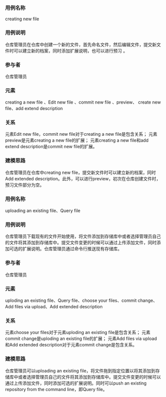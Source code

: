 ### 用例名称
creating new file
### 用例说明
仓库管理员在仓库中创建一个新的文件，首先命名文件，然后编辑文件，提交新文件时可以建立新的档案，同时添加扩展说明，也可以进行预习 。
### 参与者	
仓库管理员
### 元素	
creating a new file 、Edit new file 、commit new file 、preview、
create new file、add extend description
### 关系
元素Edit new file，commit new file对于creating a new file是包含关系；
元素preview是元素creating a new file的扩展；
元素creating a new file和add extend description是commit new file的扩展。
### 建模思路	
仓库管理员在仓库中creating new file，提交新文件时可以建立新的档案，同时Add extended description。此外，可以进行preview，初次在仓库创建文件时，预习文件部分为空。


### 用例名称	
uploading an existing file、Query file
### 用例说明
仓库管理员下载现有的文件开始使用，将文件添加到存储库中或者选择管理员自己的文件将其添加到存储库中。提交文件变更的时候可以通过上传添加文件，同时添加可选的扩展说明。仓库管理员通过命令行推送现有存储库。
### 参与者	
仓库管理员
### 元素	
uploding an existing file、Query file、choose your files、commit change、Add files via upload、Add extended description
### 关系	
元素choose your files对于元素uploding an existing file是包含关系；
元素commit change是uploding an existing file的扩展；
元素Add files via upload 和Add extended description对于元素commit change是包含关系。
### 建模思路	
仓库管理员可以uploading an existing file，将文件拖到指定位置以将其添加到存储库中或者选择管理员自己的文件将其添加到存储库中。提交文件变更的时候可以通过上传添加文件，同时添加可选的扩展说明。同时可以push an existing repository from the command line，即Query file。
